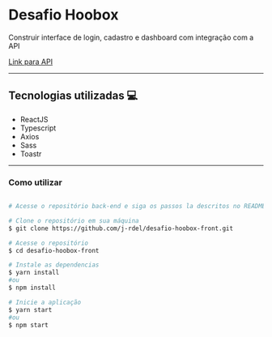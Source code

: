 # Desafio Hoobox

Construir interface de login, cadastro e dashboard com integração com a API

<a href="https://github.com/j-rdel/desafio-hoobox-api">Link para API</a>

------

## Tecnologias utilizadas 💻

- ReactJS
- Typescript
- Axios
- Sass
- Toastr

------
### Como utilizar

```bash

# Acesse o repositório back-end e siga os passos la descritos no README

# Clone o repositório em sua máquina
$ git clone https://github.com/j-rdel/desafio-hoobox-front.git

# Acesse o repositório
$ cd desafio-hoobox-front

# Instale as dependencias
$ yarn install
#ou
$ npm install

# Inicie a aplicação
$ yarn start
#ou
$ npm start

```